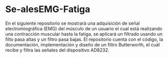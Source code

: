 # Se-alesEMG-Fatiga
En el siguiente repositorio se mostrará una adquisición de señal electromiográfica (EMG) del músculo de un usuario el cual está realizando una contracción muscular hasta la fatiga, se aplicará un filtrado usando un filto pasa altas y un filtro pasa bajas.
El repositorio cuenta con el código, la documentación, implementación y diseño de un filtro Butterworth, el cuál recibe y filtra las señales del dispositivo AD8232.

